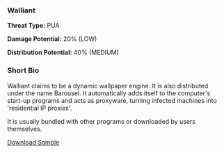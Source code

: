 ### **Walliant**

**Threat Type:** PUA




**Damage Potential:** 20% (LOW)

**Distribution Potential:** 40% (MEDIUM)


### **Short Bio**
Walliant claims to be a dynamic wallpaper engine. It is also distributed under the name Barousel.
It automatically adds itself to the computer's start-up programs and acts as proxyware, turning infected machines into 'residential IP proxies'.

It is usually bundled with other programs or downloaded by users themselves.


[Download Sample](https://mega.nz/file/BP8yzAKL#8HFF4W-TsNEf_9O_e2voPBv5tj7sAfqpuZFH6OyM170)



